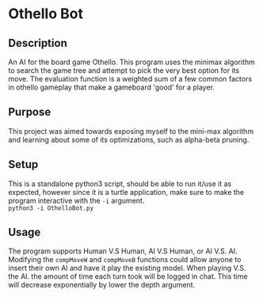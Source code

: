 # Othello Bot

## Description
An AI for the board game Othello. This program uses the minimax algorithm to search the game tree and attempt to pick the very best option for its move. The evaluation function is a weighted sum of a few common factors in othello gameplay that make a gameboard 'good' for a player. 

## Purpose 

This project was aimed towards exposing myself to the mini-max algorithm and learning about some of its optimizations, such as alpha-beta pruning. 

## Setup

This is a standalone python3 script, should be able to run it/use it as expected, however since it is a turtle application, make sure to make the program interactive with the `-i` argument.    
`python3 -i OthelloBot.py`

## Usage 

The program supports Human V.S Human, AI V.S Human, or AI V.S. AI. Modifying the `compMoveW` and `compMoveB` functions could allow anyone to insert their own AI and have it play the existing model. When playing V.S. the AI. the amount of time each turn took will be logged in chat. This time will decrease exponentially by lower the depth argument. 
  

